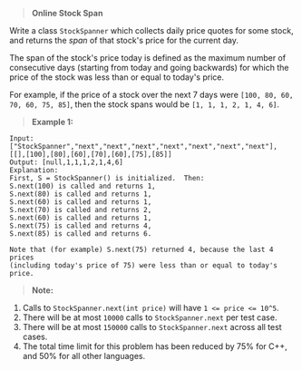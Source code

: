 >**Online Stock Span**

Write a class `StockSpanner` which collects daily price quotes for some stock, and returns the _span_ of that stock's price for the current day.

The span of the stock's price today is defined as the maximum number of consecutive days (starting from today and going backwards) for which the price of the stock was less than or equal to today's price.

For example, if the price of a stock over the next 7 days were `[100, 80, 60, 70, 60, 75, 85]`, then the stock spans would be `[1, 1, 1, 2, 1, 4, 6]`.

>**Example 1:**

```
Input: ["StockSpanner","next","next","next","next","next","next","next"], [[],[100],[80],[60],[70],[60],[75],[85]]
Output: [null,1,1,1,2,1,4,6]
Explanation: 
First, S = StockSpanner() is initialized.  Then:
S.next(100) is called and returns 1,
S.next(80) is called and returns 1,
S.next(60) is called and returns 1,
S.next(70) is called and returns 2,
S.next(60) is called and returns 1,
S.next(75) is called and returns 4,
S.next(85) is called and returns 6.

Note that (for example) S.next(75) returned 4, because the last 4 prices
(including today's price of 75) were less than or equal to today's price.
```

>**Note:**

1.  Calls to `StockSpanner.next(int price)` will have `1 <= price <= 10^5`.
2.  There will be at most `10000` calls to `StockSpanner.next` per test case.
3.  There will be at most `150000` calls to `StockSpanner.next` across all test cases.
4.  The total time limit for this problem has been reduced by 75% for C++, and 50% for all other languages.